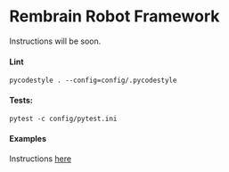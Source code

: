 # Rembrain Robot Framework

Instructions will be soon.

#### Lint
`pycodestyle . --config=config/.pycodestyle`

#### Tests:
`pytest -c config/pytest.ini`

#### Examples
Instructions [here](examples/README.md)